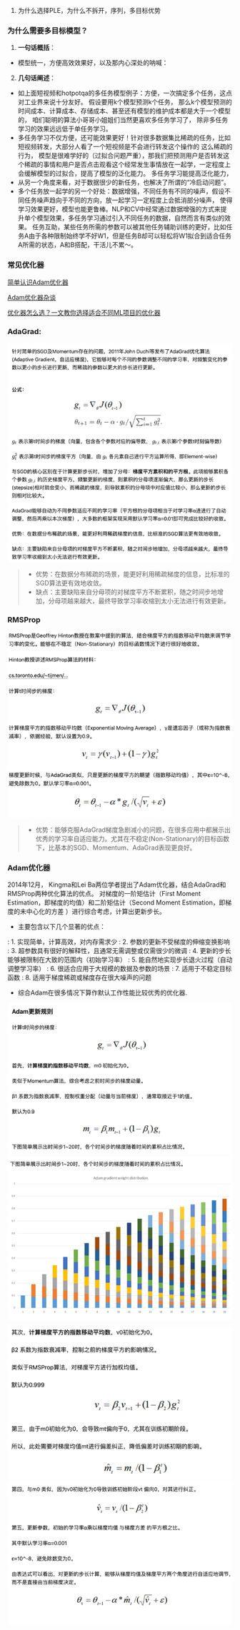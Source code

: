 1. 为什么选择PLE，为什么不拆开，序列，多目标优势 
### 为什么需要多目标模型？
 1. **一句话概括**：
 - 模型统一，方便高效效果好，以及那内心深处的呐喊：
 2. **几句话阐述**：
 - 如上面短视频和hotpotqa的多任务模型例子：方便，一次搞定多个任务，这点对工业界来说十分友好。 假设要用k个模型预测k个任务， 
那么k个模型预测的时间成本、计算成本、存储成本、甚至还有模型的维护成本都是大于一个模型的， 咱们聪明的算法小哥哥小姐姐们当然更喜欢多任务学习了，
除非多任务学习的效果远远低于单任务学习。
 - 多任务学习不仅方便，还可能效果更好！针对很多数据集比稀疏的任务，比如短视频转发，大部分人看了一个短视频是不会进行转发这个操作的 这么稀疏的行为，
模型是很难学好的（过拟合问题严重），那我们把预测用户是否转发这个稀疏的事情和用户是否点击观看这个经常发生事情放在一起学，一定程度上会缓解模型的过拟合，提高了模型的泛化能力。
多任务学习能提高泛化能力，
 - 从另一个角度来看，对于数据很少的新任务，也解决了所谓的“冷启动问题”。
 - 多个任务放一起学的另一个好处：数据增强，不同任务有不同的噪声，假设不同任务噪声趋向于不同的方向，放一起学习一定程度上会抵消部分噪声，
使得学习效果更好，模型也能更鲁棒。NLP和CV中经常通过数据增强的方式来提升单个模型效果，多任务学习通过引入不同任务的数据，自然而言有类似的效果。
任务互助，某些任务所需的参数可以被其他任务辅助训练的更好，比如任务A由于各种限制始终学不好W1，但是任务B却可以轻松将W1拟合到适合任务A所需的状态，A和B搭配，干活儿不累～。


### 常见优化器
[简单认识Adam优化器](https://zhuanlan.zhihu.com/p/32698042)

[Adam优化器杂谈](https://zhuanlan.zhihu.com/p/165639576)

[优化器怎么选？一文教你选择适合不同ML项目的优化器](https://zhuanlan.zhihu.com/p/342003515)

### **AdaGrad:**
![img.png](../image/AdaGrad.png)
>- 优势：在数据分布稀疏的场景，能更好利用稀疏梯度的信息，比标准的SGD算法更有效地收敛。
>- 缺点：主要缺陷来自分母项的对梯度平方不断累积，随之时间步地增加，分母项越来越大，最终导致学习率收缩到太小无法进行有效更新。

### **RMSProp**
![img_1.png](../image/remprop.png)
>- 优势：能够克服AdaGrad梯度急剧减小的问题，在很多应用中都展示出优秀的学习率自适应能力。尤其在不稳定(Non-Stationary)的目标函数下，比基本的SGD、Momentum、AdaGrad表现更良好。

### **Adam优化器**
2014年12月， Kingma和Lei Ba两位学者提出了Adam优化器，结合AdaGrad和RMSProp两种优化算法的优点。
对梯度的一阶矩估计（First Moment Estimation，即梯度的均值）和二阶矩估计（Second Moment Estimation，即梯度的未中心化的方差
）进行综合考虑，计算出更新步长。


- 主要包含以下几个显著的优点：

: 1. 实现简单，计算高效，对内存需求少
: 2. 参数的更新不受梯度的伸缩变换影响
: 3. 超参数具有很好的解释性，且通常无需调整或仅需很少的微调
: 4. 更新的步长能够被限制在大致的范围内（初始学习率）
: 5. 能自然地实现步长退火过程（自动调整学习率）
: 6. 很适合应用于大规模的数据及参数的场景
: 7. 适用于不稳定目标函数
: 8. 适用于梯度稀疏或梯度存在很大噪声的问题

- 综合Adam在很多情况下算作默认工作性能比较优秀的优化器.

![img.png](../image/adam1.png)
![img_1.png](../image/adam2.png)
![img_2.png](../image/adam3.png)
![img_3.png](../image/adam4.png)
